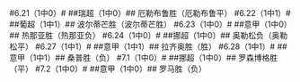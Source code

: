 #6.21（1中0）#
##瑞超（1中0）##
厄勒布鲁胜（厄勒布鲁平）
#6.22（1中1）#
##葡超（1中1）##
波尔蒂芒胜（波尔蒂芒胜）
#6.23（1中0）#
##意甲（1中0）##
热那亚胜（热那亚负）
#6.24（1中0）#
##挪超（1中0）##
奥勒松负（奥勒松平）
#6.27（1中1）#
##意甲（1中1）##
拉齐奥胜（胜）
#6.28（1中1）#
##意甲（1中1）##
桑普胜（负）
#7.1（1中0）#
##挪超（1中0）##
罗森博格胜（平）
#7.2（1中0）#
##意甲（1中0）##
罗马胜（负）